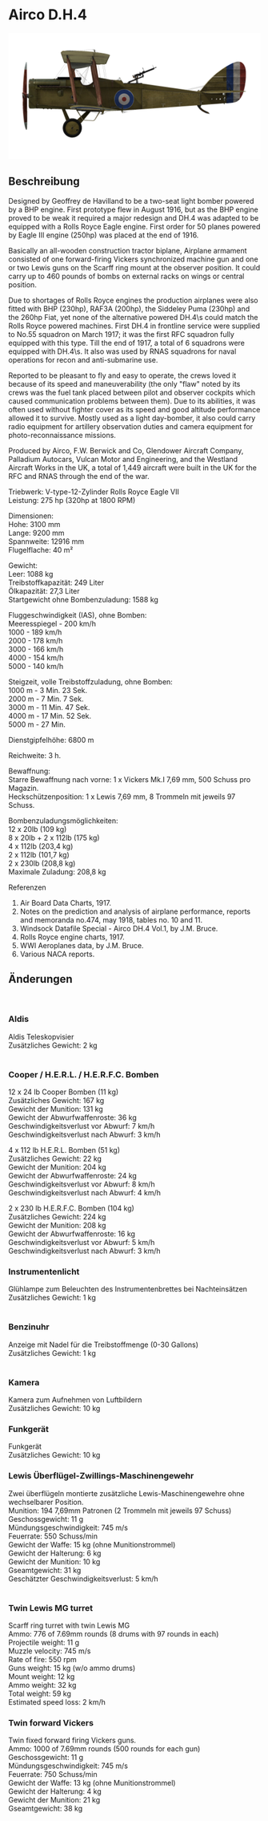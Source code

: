 # Airco D.H.4  
  
![aircodh4](../images/aircodh4.png)  
  
## Beschreibung  
  
Designed by Geoffrey de Havilland to be a two-seat light bomber powered by a BHP engine. First prototype flew in August 1916, but as the BHP engine proved to be weak it required a major redesign and DH.4 was adapted to be equipped with a Rolls Royce Eagle engine. First order for 50 planes powered by Eagle III engine (250hp) was placed at the end of 1916.  
  
Basically an all-wooden construction tractor biplane, Airplane armament consisted of one forward-firing Vickers synchronized machine gun and one or two Lewis guns on the Scarff ring mount at the observer position. It could carry up to 460 pounds of bombs on external racks on wings or central position.  
  
Due to shortages of Rolls Royce engines the production airplanes were also fitted with BHP (230hp), RAF3A (200hp), the Siddeley Puma (230hp) and the 260hp Fiat, yet none of the alternative powered DH.4\s could match the Rolls Royce powered machines. First DH.4 in frontline service were supplied to No.55 squadron on March 1917; it was the first RFC squadron fully equipped with this type. Till the end of 1917, a total of 6 squadrons were equipped with DH.4\s. It also was used by RNAS squadrons for naval operations for recon and anti-submarine use.  
  
Reported to be pleasant to fly and easy to operate, the crews loved it because of its speed and maneuverability (the only "flaw" noted by its crews was the fuel tank placed between pilot and observer cockpits which caused communication problems between them). Due to its abilities, it was often used without fighter cover as its speed and good altitude performance allowed it to survive. Mostly used as a light day-bomber, it also could carry radio equipment for artillery observation duties and camera equipment for photo-reconnaissance missions.  
  
Produced by Airco, F.W. Berwick and Co, Glendower Aircraft Company, Palladium Autocars, Vulcan Motor and Engineering, and the Westland Aircraft Works in the UK, a total of 1,449 aircraft were built in the UK for the RFC and RNAS through the end of the war.  
  
  
Triebwerk: V-type-12-Zylinder Rolls Royce Eagle VII  
Leistung: 275 hp (320hp at 1800 RPM)  
  
Dimensionen:  
Hohe: 3100 mm  
Lange: 9200 mm  
Spannweite: 12916 mm  
Flugelflache: 40 m²  
  
Gewicht:  
Leer: 1088 kg  
Treibstoffkapazität: 249 Liter  
Ölkapazität: 27,3 Liter  
Startgewicht ohne Bombenzuladung: 1588 kg  
  
Fluggeschwindigkeit (IAS), ohne Bomben:  
Meeresspiegel - 200 km/h  
1000 - 189 km/h  
2000 - 178 km/h  
3000 - 166 km/h  
4000 - 154 km/h  
5000 - 140 km/h  
  
Steigzeit, volle Treibstoffzuladung, ohne Bomben:  
1000 m -  3 Min. 23 Sek.  
2000 m -  7 Min. 7 Sek.  
3000 m - 11 Min. 47 Sek.  
4000 m - 17 Min. 52 Sek.  
5000 m - 27 Min.  
  
Dienstgipfelhöhe: 6800 m  
  
Reichweite: 3 h.  
  
Bewaffnung:  
Starre Bewaffnung nach vorne: 1 x Vickers Mk.I 7,69 mm, 500 Schuss pro Magazin.  
Heckschützenposition: 1 x Lewis 7,69 mm, 8 Trommeln mit jeweils 97 Schuss.  
  
Bombenzuladungsmöglichkeiten:  
12 x 20lb (109 kg)  
8 x 20lb + 2 x 112lb (175 kg)  
4 x 112lb (203,4 kg)  
2 x 112lb (101,7 kg)  
2 x 230lb (208,8 kg)  
Maximale Zuladung: 208,8 kg  
  
Referenzen  
1) Air Board Data Charts, 1917.  
2) Notes on the prediction and analysis of airplane performance, reports and memoranda no.474, may 1918, tables no. 10 and 11.  
3) Windsock Datafile Special - Airco DH.4 Vol.1, by J.M. Bruce.  
4) Rolls Royce engine charts, 1917.  
5) WWI Aeroplanes data, by J.M. Bruce.  
6) Various NACA reports.  
  
## Änderungen  
  ﻿
  
### Aldis  
  
Aldis Teleskopvisier  
Zusätzliches Gewicht: 2 kg  
  ﻿
  
### Cooper / H.E.R.L. / H.E.R.F.C. Bomben  
  
12 x 24 lb Cooper Bomben (11 kg)  
Zusätzliches Gewicht: 167 kg  
Gewicht der Munition: 131 kg  
Gewicht der Abwurfwaffenroste: 36 kg  
Geschwindigkeitsverlust vor Abwurf: 7 km/h  
Geschwindigkeitsverlust nach Abwurf: 3 km/h  
  
4 x 112 lb H.E.R.L. Bomben (51 kg)  
Zusätzliches Gewicht: 22 kg  
Gewicht der Munition: 204 kg  
Gewicht der Abwurfwaffenroste: 24 kg  
Geschwindigkeitsverlust vor Abwurf: 8 km/h  
Geschwindigkeitsverlust nach Abwurf: 4 km/h  
  
2 x 230 lb H.E.R.F.C. Bomben (104 kg)  
Zusätzliches Gewicht: 224 kg  
Gewicht der Munition: 208 kg  
Gewicht der Abwurfwaffenroste: 16 kg  
Geschwindigkeitsverlust vor Abwurf: 5 km/h  
Geschwindigkeitsverlust nach Abwurf: 3 km/h  ﻿
  
### Instrumentenlicht  
  
Glühlampe zum Beleuchten des Instrumentenbrettes bei Nachteinsätzen  
Zusätzliches Gewicht: 1 kg  
  ﻿
  
### Benzinuhr  
  
Anzeige mit Nadel für die Treibstoffmenge (0-30 Gallons)  
Zusätzliches Gewicht: 1 kg  
  ﻿
  
### Kamera  
  
Kamera zum Aufnehmen von Luftbildern  
Zusätzliches Gewicht: 10 kg  ﻿
  
### Funkgerät  
  
Funkgerät  
Zusätzliches Gewicht: 10 kg  ﻿
  
### Lewis Überflügel-Zwillings-Maschinengewehr  
  
Zwei überflügeln montierte zusätzliche Lewis-Maschinengewehre ohne wechselbarer Position.  
Munition: 194 7,69mm Patronen (2 Trommeln mit jeweils 97 Schuss)  
Geschossgewicht: 11 g  
Mündungsgeschwindigkeit: 745 m/s  
Feuerrate: 550 Schuss/min  
Gewicht der Waffe: 15 kg (ohne Munitionstrommel)  
Gewicht der Halterung: 6 kg  
Gewicht der Munition: 10 kg  
Gseamtgewicht: 31 kg  
Geschätzter Geschwindigkeitsverlust: 5 km/h  
  ﻿
  
### Twin Lewis MG turret  
  
Scarff ring turret with twin Lewis MG  
Ammo: 776 of 7.69mm rounds (8 drums with 97 rounds in each)  
Projectile weight: 11 g  
Muzzle velocity: 745 m/s  
Rate of fire: 550 rpm  
Guns weight: 15 kg (w/o ammo drums)  
Mount weight: 12 kg  
Ammo weight: 32 kg  
Total weight: 59 kg  
Estimated speed loss: 2 km/h  ﻿
  
### Twin forward Vickers  
  
Twin fixed forward firing Vickers guns.  
Ammo: 1000 of 7.69mm rounds (500 rounds for each gun)  
Geschossgewicht: 11 g  
Mündungsgeschwindigkeit: 745 m/s  
Feuerrate: 750 Schuss/min  
Gewicht der Waffe: 13 kg (ohne Munitionstrommel)  
Gewicht der Halterung: 4 kg  
Gewicht der Munition: 21 kg  
Gseamtgewicht: 38 kg  